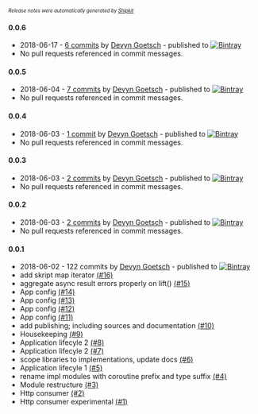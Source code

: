 <sup><sup>*Release notes were automatically generated by [Shipkit](http://shipkit.org/)*</sup></sup>

#### 0.0.6
 - 2018-06-17 - [6 commits](https://github.com/playwrigkt/skript/compare/v0.0.5...v0.0.6) by [Devyn Goetsch](https://github.com/dgoetsch) - published to [![Bintray](https://img.shields.io/badge/Bintray-0.0.6-green.svg)](https://bintray.com/playwrigkt/skript/skript/0.0.6)
 - No pull requests referenced in commit messages.

#### 0.0.5
 - 2018-06-04 - [7 commits](https://github.com/playwrigkt/skript/compare/v0.0.4...v0.0.5) by [Devyn Goetsch](https://github.com/dgoetsch) - published to [![Bintray](https://img.shields.io/badge/Bintray-0.0.5-green.svg)](https://bintray.com/playwrigkt/skript/skript/0.0.5)
 - No pull requests referenced in commit messages.

#### 0.0.4
 - 2018-06-03 - [1 commit](https://github.com/dgoetsch/skript/compare/v0.0.3...v0.0.4) by [Devyn Goetsch](https://github.com/dgoetsch) - published to [![Bintray](https://img.shields.io/badge/Bintray-0.0.4-green.svg)](https://bintray.com/playwrigkt/skript/skript/0.0.4)
 - No pull requests referenced in commit messages.

#### 0.0.3
 - 2018-06-03 - [2 commits](https://github.com/dgoetsch/skript/compare/v0.0.2...v0.0.3) by [Devyn Goetsch](https://github.com/dgoetsch) - published to [![Bintray](https://img.shields.io/badge/Bintray-0.0.3-green.svg)](https://bintray.com/playwrigkt/skript/skript/0.0.3)
 - No pull requests referenced in commit messages.

#### 0.0.2
 - 2018-06-03 - [2 commits](https://github.com/dgoetsch/skript/compare/v0.0.1...v0.0.2) by [Devyn Goetsch](https://github.com/dgoetsch) - published to [![Bintray](https://img.shields.io/badge/Bintray-0.0.2-green.svg)](https://bintray.com/playwrigkt/skript/skript/0.0.2)
 - No pull requests referenced in commit messages.

#### 0.0.1
 - 2018-06-02 - 122 commits by [Devyn Goetsch](https://github.com/dgoetsch) - published to [![Bintray](https://img.shields.io/badge/Bintray-0.0.1-green.svg)](https://bintray.com/playwrigkt/skript/skript/0.0.1)
 - add skript map iterator [(#16)](https://github.com/dgoetsch/skript/pull/16)
 - aggregate  async result errors properly on lift() [(#15)](https://github.com/dgoetsch/skript/pull/15)
 - App config [(#14)](https://github.com/dgoetsch/skript/pull/14)
 - App config [(#13)](https://github.com/dgoetsch/skript/pull/13)
 - App config [(#12)](https://github.com/dgoetsch/skript/pull/12)
 - App config [(#11)](https://github.com/dgoetsch/skript/pull/11)
 - add publishing; including sources and documentation [(#10)](https://github.com/dgoetsch/skript/pull/10)
 - Housekeeping [(#9)](https://github.com/dgoetsch/skript/pull/9)
 - Application lifecyle 2 [(#8)](https://github.com/dgoetsch/skript/pull/8)
 - Application lifecyle 2 [(#7)](https://github.com/dgoetsch/skript/pull/7)
 - scope libraries to implementations, update docs [(#6)](https://github.com/dgoetsch/skript/pull/6)
 - Application lifecyle 1 [(#5)](https://github.com/dgoetsch/skript/pull/5)
 - rename impl modules with coroutine prefix and type suffix [(#4)](https://github.com/dgoetsch/skript/pull/4)
 - Module restructure [(#3)](https://github.com/dgoetsch/skript/pull/3)
 - Http consumer [(#2)](https://github.com/dgoetsch/skript/pull/2)
 - Http consumer experimental [(#1)](https://github.com/dgoetsch/skript/pull/1)
